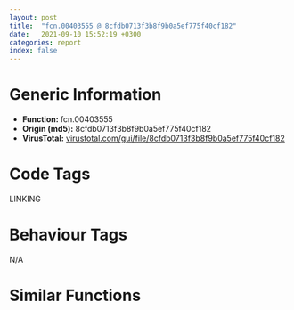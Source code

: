 ```yaml
---
layout: post
title:  "fcn.00403555 @ 8cfdb0713f3b8f9b0a5ef775f40cf182"
date:   2021-09-10 15:52:19 +0300
categories: report
index: false
---
```


# Generic Information
- **Function:** fcn.00403555
- **Origin (md5):** 8cfdb0713f3b8f9b0a5ef775f40cf182
- **VirusTotal:** [virustotal.com/gui/file/8cfdb0713f3b8f9b0a5ef775f40cf182][virustotal_ref]

# Code Tags
<span class="tag" id="LINKING">LINKING</span>


# Behaviour Tags
<span class="bhv-tag" id="na">N/A</span>

# Similar Functions
<script type="text/javascript" src="https://www.gstatic.com/charts/loader.js"></script>
<script type="text/javascript">

    google.charts.load('current', {'packages':['corechart']});
    google.charts.setOnLoadCallback(drawChart);

    function drawChart() {
    var data = new google.visualization.DataTable();
        data.addColumn('number', 'X');
        data.addColumn('number', 'Y');
        data.addColumn({type: 'string', role: 'tooltip', 'p': {'html': true}});
        data.addColumn({'type': 'string', 'role': 'style'});
        
        data.addRows([
    [110.26634979248047, -106.49689483642578, '<b><a href="/report/fcn.00403555@8cfdb0713f3b8f9b0a5ef775f40cf182">fcn.00403555</a><br>@8cfdb0713f3b8f9b0a5ef775f40cf182</b><br>', 'point { fill-color: #e0440e; }'],
[-161.97637939453125, 298.0898132324219, '<b><a href="/report/fcn.00405ab9@6c8b5339bada4cbd03f0f446da640707">fcn.00405ab9</a><br>@6c8b5339bada4cbd03f0f446da640707</b><br>', 'null'],
[-151.90469360351562, -124.26121520996094, '<b><a href="/report/fcn.004036af@983fe9598b69120a048e4bbfe8d8764c">fcn.004036af</a><br>@983fe9598b69120a048e4bbfe8d8764c</b><br>', 'null'],
[-4.1946282386779785, -525.3919677734375, '<b><a href="/report/fcn.004036af@cce7ba37a5ac487b09e8c8d292223615">fcn.004036af</a><br>@cce7ba37a5ac487b09e8c8d292223615</b><br>', 'null'],
[213.87771606445312, -343.99072265625, '<b><a href="/report/fcn.004036af@024d69b3dfb503973cce5c1700f282aa">fcn.004036af</a><br>@024d69b3dfb503973cce5c1700f282aa</b><br>', 'null'],
[5.0139875411987305, 675.826416015625, '<b><a href="/report/fcn.00405958@5bfd33ece1aeef8bda2c7fc886262ed9">fcn.00405958</a><br>@5bfd33ece1aeef8bda2c7fc886262ed9</b><br>', 'null'],
[-232.33522033691406, -365.946044921875, '<b><a href="/report/fcn.00403526@88c77a55c813a535f04a021f665ec5b4">fcn.00403526</a><br>@88c77a55c813a535f04a021f665ec5b4</b><br>', 'null'],
[199.70559692382812, 559.17724609375, '<b><a href="/report/fcn.00405958@999ae3491971c32d67bd4c32561ea381">fcn.00405958</a><br>@999ae3491971c32d67bd4c32561ea381</b><br>', 'null'],
[-9.918587684631348, -305.83026123046875, '<b><a href="/report/fcn.0040360f@0c82eefbb8a4714538e49f74fe0058a6">fcn.0040360f</a><br>@0c82eefbb8a4714538e49f74fe0058a6</b><br>', 'null'],
[-165.0193328857422, 541.5531616210938, '<b><a href="/report/fcn.0040592c@fc08a944a357dc216338592f13f65b60">fcn.0040592c</a><br>@fc08a944a357dc216338592f13f65b60</b><br>', 'null'],
[48.42361068725586, 407.77020263671875, '<b><a href="/report/fcn.0040592c@59b1876779e3211327c1a96e7e2c12c4">fcn.0040592c</a><br>@59b1876779e3211327c1a96e7e2c12c4</b><br>', 'null'],

        ]);

    var options = {
        title: 'Similarity Plot',
        legend: 'none',
        colors: ['#dedbd9', '#e6693e', '#ec8f6e', '#f3b49f', '#f6c7b6'],
        tooltip: {isHtml: true, trigger: 'both'},
        explorer: {
        actions: ["dragToZoom", "rightClickToReset"],
        },
        chartArea: {
        width: '80%',
        height: '80%'
        },
        width: '100%',
        height: '100%'
    };

    var chart = new google.visualization.ScatterChart(document.getElementById('chart_div'));

    chart.draw(data, options);
    }
    
</script>


<div id="chart_div" style="width: 100%px; height: 100%;"></div>

# Disassembled Code
{% highlight nasm %}

sub esp, 0x14
push ebx
push ebp
push esi
mov esi, dword[0x42eb70]
push edi
push 6
call fcn.00405d2e
xor ebx, ebx
cmp eax, ebx
je 0x403581
call eax
movzx eax, ax
push eax
push 0x435000
call fcn.0040596a
jmp 0x4035cb
mov edi, 0x429fe0
push ebx
push edi
push ebx
push str.Control_PanelDesktopResourceLocale
push 0x80000001
mov dword[0x435000], 0x7830
call fcn.004058f3
cmp byte[0x429fe0], bl
jne 0x4035c0
push ebx
push edi
push 0x407302
push str..DEFAULTControl_PanelInternational
push 0x80000003
call fcn.004058f3
push edi
push 0x435000
call sub.KERNEL32.dll_lstrcatA
call fcn.0040381e
mov eax, dword[0x42eb78]
mov ebp, 0x434400
and eax, 0x20
push ebp
mov dword[0x42ebe0], eax
mov dword[0x42ebfc], 0x10000
call fcn.004055e0
test eax, eax
jne 0x40367b
mov ecx, dword[esi+0x48]
cmp ecx, ebx
je 0x40367b
mov edx, dword[esi+0x4c]
mov eax, dword[0x42eb98]
mov edi, 0x42db00
push ebx
add edx, eax
push edi
add ecx, eax
push edx
push ecx
push dword[esi+0x44]
call fcn.004058f3
mov al, byte[0x42db00]
cmp al, bl
je 0x40367b
cmp al, 0x22
jne 0x40363a
mov edi, 0x42db01
push 0x22
push edi
call fcn.0040552a
mov byte[eax], bl
push edi
call sub.KERNEL32.dll_lstrlenA
lea eax, [eax+edi-4]
cmp eax, edi
jbe 0x40366e
push str..exe
push eax
call dword[sym.imp.KERNEL32.dll_lstrcmpiA]
test eax, eax
jne 0x40366e
push edi
call dword[sym.imp.KERNEL32.dll_GetFileAttributesA]
cmp eax, 0xffffffff
je 0x403668
test al, 0x10
jne 0x40366e
push edi
call fcn.00405546
push edi
call fcn.004054ff
push eax
push ebp
call fcn.00405a0c
push ebp
call fcn.004055e0
test eax, eax
jne 0x403691
push dword[esi+0x118]
push ebp
call fcn.00405a2e
push 0x8040
push ebx
push ebx
push 1
push 0x67
push dword[0x42eb60]
call dword[sym.imp.USER32.dll_LoadImageA]
mov dword[0x42e348], eax
cmp dword[esi+0x50], 0xffffffff
mov edi, 0x42e300
je 0x403745
mov ecx, dword[0x42eb60]
mov dword[0x42e314], eax
lea eax, [esp+0x10]
push edi
mov dword[esp+0x14], 0x624e5f
mov dword[0x42e304], 0x401000
mov dword[0x42e310], ecx
mov dword[0x42e324], eax
call dword[sym.imp.USER32.dll_RegisterClassA]
test ax, ax
je 0x403814
lea eax, [esp+0x14]
push ebx
push eax
push ebx
push 0x30
call dword[sym.imp.USER32.dll_SystemParametersInfoA]
push ebx
push dword[0x42eb60]
mov eax, dword[esp+0x28]
sub eax, dword[esp+0x20]
push ebx
push ebx
push eax
mov eax, dword[esp+0x30]
sub eax, dword[esp+0x28]
push eax
lea eax, [esp+0x28]
push dword[esp+0x30]
push dword[esp+0x30]
push 0x80000000
push ebx
push eax
push 0x80
call dword[sym.imp.USER32.dll_CreateWindowExA]
mov dword[0x429fb8], eax
push ebx
call fcn.0040140b
test eax, eax
je 0x403757
push 2
pop eax
jmp 0x403816
call fcn.0040381e
cmp dword[0x42ec00], ebx
jne 0x4037eb
push 5
push dword[0x429fb8]
call dword[sym.imp.USER32.dll_ShowWindow]
mov esi, dword[sym.imp.KERNEL32.dll_LoadLibraryA]
push str.RichEd20
call esi
test eax, eax
jne 0x40378e
push str.RichEd32
call esi
mov esi, dword[sym.imp.USER32.dll_GetClassInfoA]
mov ebp, str.RichEdit20A
push edi
push ebp
push ebx
call esi
test eax, eax
jne 0x4037b8
push edi
push str.RichEdit
push ebx
call esi
push edi
mov dword[0x42e324], ebp
call dword[sym.imp.USER32.dll_RegisterClassA]
mov eax, dword[0x42e340]
push ebx
add eax, 0x69
push 0x4038eb
movzx eax, ax
push ebx
push eax
push dword[0x42eb60]
call dword[sym.imp.USER32.dll_DialogBoxParamA]
push 5
mov esi, eax
call fcn.0040140b
push 1
call fcn.004034a5
mov eax, esi
jmp 0x403816
push ebx
call fcn.00404e7c
test eax, eax
je 0x40380d
cmp dword[0x42e32c], ebx
jne 0x40374f
push 2
call fcn.0040140b
jmp 0x40374f
push 1
call fcn.0040140b
xor eax, eax
pop edi
pop esi
pop ebp
pop ebx
add esp, 0x14
ret

{% endhighlight %}

[virustotal_ref]: https://www.virustotal.com/gui/file/8cfdb0713f3b8f9b0a5ef775f40cf182